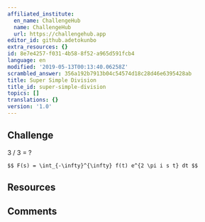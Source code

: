 ```yaml
---
affiliated_institute:
  en_name: ChallengeHub
  name: ChallengeHub
  url: https://challengehub.app
editor_id: github.adetokunbo
extra_resources: {}
id: 8e7e4257-f031-4b58-8f52-a965d591fcb4
language: en
modified: '2019-05-13T00:13:40.06258Z'
scrambled_answer: 356a192b7913b04c54574d18c28d46e6395428ab
title: Super Simple Division
title_id: super-simple-division
topics: []
translations: {}
version: '1.0'
---
```


## Challenge
3 / 3 = ?


`$$ F(s) = \int_{-\infty}^{\infty} f(t) e^{2 \pi i s t} dt $$`

## Resources



## Comments




